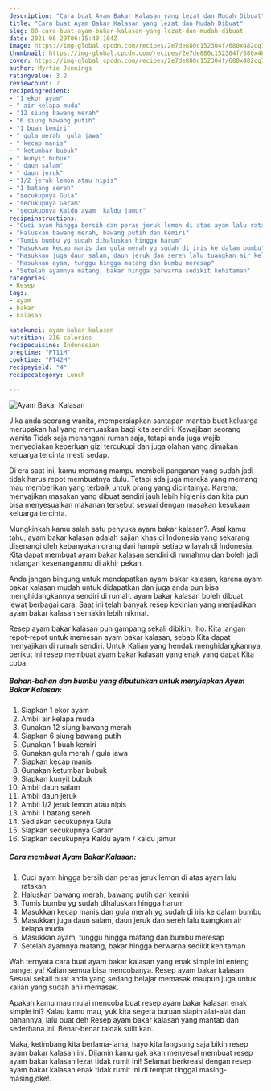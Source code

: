 ```yaml
---
description: "Cara buat Ayam Bakar Kalasan yang lezat dan Mudah Dibuat"
title: "Cara buat Ayam Bakar Kalasan yang lezat dan Mudah Dibuat"
slug: 80-cara-buat-ayam-bakar-kalasan-yang-lezat-dan-mudah-dibuat
date: 2021-06-29T06:15:40.104Z
image: https://img-global.cpcdn.com/recipes/2e7de880c152304f/680x482cq70/ayam-bakar-kalasan-foto-resep-utama.jpg
thumbnail: https://img-global.cpcdn.com/recipes/2e7de880c152304f/680x482cq70/ayam-bakar-kalasan-foto-resep-utama.jpg
cover: https://img-global.cpcdn.com/recipes/2e7de880c152304f/680x482cq70/ayam-bakar-kalasan-foto-resep-utama.jpg
author: Myrtie Jennings
ratingvalue: 3.2
reviewcount: 7
recipeingredient:
- "1 ekor ayam"
- " air kelapa muda"
- "12 siung bawang merah"
- "6 siung bawang putih"
- "1 buah kemiri"
- " gula merah  gula jawa"
- " kecap manis"
- " ketumbar bubuk"
- " kunyit bubuk"
- " daun salam"
- " daun jeruk"
- "1/2 jeruk lemon atau nipis"
- "1 batang sereh"
- "secukupnya Gula"
- "secukupnya Garam"
- "secukupnya Kaldu ayam  kaldu jamur"
recipeinstructions:
- "Cuci ayam hingga bersih dan peras jeruk lemon di atas ayam lalu ratakan"
- "Haluskan bawang merah, bawang putih dan kemiri"
- "Tumis bumbu yg sudah dihaluskan hingga harum"
- "Masukkan kecap manis dan gula merah yg sudah di iris ke dalam bumbu"
- "Masukkan juga daun salam, daun jeruk dan sereh lalu tuangkan air kelapa muda"
- "Masukkan ayam, tunggu hingga matang dan bumbu meresap"
- "Setelah ayamnya matang, bakar hingga berwarna sedikit kehitaman"
categories:
- Resep
tags:
- ayam
- bakar
- kalasan

katakunci: ayam bakar kalasan 
nutrition: 216 calories
recipecuisine: Indonesian
preptime: "PT11M"
cooktime: "PT42M"
recipeyield: "4"
recipecategory: Lunch

---
```



![Ayam Bakar Kalasan](https://img-global.cpcdn.com/recipes/2e7de880c152304f/680x482cq70/ayam-bakar-kalasan-foto-resep-utama.jpg)

Jika anda seorang wanita, mempersiapkan santapan mantab buat keluarga merupakan hal yang memuaskan bagi kita sendiri. Kewajiban seorang  wanita Tidak saja menangani rumah saja, tetapi anda juga wajib menyediakan keperluan gizi tercukupi dan juga olahan yang dimakan keluarga tercinta mesti sedap.

Di era  saat ini, kamu memang mampu membeli panganan yang sudah jadi tidak harus repot membuatnya dulu. Tetapi ada juga mereka yang memang mau memberikan yang terbaik untuk orang yang dicintainya. Karena, menyajikan masakan yang dibuat sendiri jauh lebih higienis dan kita pun bisa menyesuaikan makanan tersebut sesuai dengan masakan kesukaan keluarga tercinta. 



Mungkinkah kamu salah satu penyuka ayam bakar kalasan?. Asal kamu tahu, ayam bakar kalasan adalah sajian khas di Indonesia yang sekarang disenangi oleh kebanyakan orang dari hampir setiap wilayah di Indonesia. Kita dapat membuat ayam bakar kalasan sendiri di rumahmu dan boleh jadi hidangan kesenanganmu di akhir pekan.

Anda jangan bingung untuk mendapatkan ayam bakar kalasan, karena ayam bakar kalasan mudah untuk didapatkan dan juga anda pun bisa menghidangkannya sendiri di rumah. ayam bakar kalasan boleh dibuat lewat berbagai cara. Saat ini telah banyak resep kekinian yang menjadikan ayam bakar kalasan semakin lebih nikmat.

Resep ayam bakar kalasan pun gampang sekali dibikin, lho. Kita jangan repot-repot untuk memesan ayam bakar kalasan, sebab Kita dapat menyajikan di rumah sendiri. Untuk Kalian yang hendak menghidangkannya, berikut ini resep membuat ayam bakar kalasan yang enak yang dapat Kita coba.

<!--inarticleads1-->

##### Bahan-bahan dan bumbu yang dibutuhkan untuk menyiapkan Ayam Bakar Kalasan:

1. Siapkan 1 ekor ayam
1. Ambil  air kelapa muda
1. Gunakan 12 siung bawang merah
1. Siapkan 6 siung bawang putih
1. Gunakan 1 buah kemiri
1. Gunakan  gula merah / gula jawa
1. Siapkan  kecap manis
1. Gunakan  ketumbar bubuk
1. Siapkan  kunyit bubuk
1. Ambil  daun salam
1. Ambil  daun jeruk
1. Ambil 1/2 jeruk lemon atau nipis
1. Ambil 1 batang sereh
1. Sediakan secukupnya Gula
1. Siapkan secukupnya Garam
1. Siapkan secukupnya Kaldu ayam / kaldu jamur




<!--inarticleads2-->

##### Cara membuat Ayam Bakar Kalasan:

1. Cuci ayam hingga bersih dan peras jeruk lemon di atas ayam lalu ratakan
1. Haluskan bawang merah, bawang putih dan kemiri
1. Tumis bumbu yg sudah dihaluskan hingga harum
1. Masukkan kecap manis dan gula merah yg sudah di iris ke dalam bumbu
1. Masukkan juga daun salam, daun jeruk dan sereh lalu tuangkan air kelapa muda
1. Masukkan ayam, tunggu hingga matang dan bumbu meresap
1. Setelah ayamnya matang, bakar hingga berwarna sedikit kehitaman




Wah ternyata cara buat ayam bakar kalasan yang enak simple ini enteng banget ya! Kalian semua bisa mencobanya. Resep ayam bakar kalasan Sesuai sekali buat anda yang sedang belajar memasak maupun juga untuk kalian yang sudah ahli memasak.

Apakah kamu mau mulai mencoba buat resep ayam bakar kalasan enak simple ini? Kalau kamu mau, yuk kita segera buruan siapin alat-alat dan bahannya, lalu buat deh Resep ayam bakar kalasan yang mantab dan sederhana ini. Benar-benar taidak sulit kan. 

Maka, ketimbang kita berlama-lama, hayo kita langsung saja bikin resep ayam bakar kalasan ini. Dijamin kamu gak akan menyesal membuat resep ayam bakar kalasan lezat tidak rumit ini! Selamat berkreasi dengan resep ayam bakar kalasan enak tidak rumit ini di tempat tinggal masing-masing,oke!.


